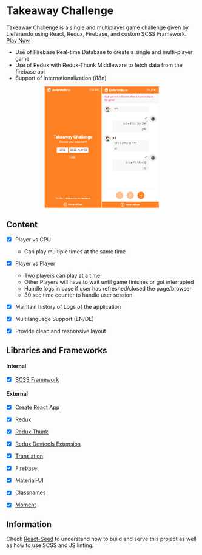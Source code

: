 # Takeaway Challenge
Takeaway Challenge is a single and multiplayer game challenge given by Lieferando using React, Redux, Firebase, and custom SCSS Framework. [Play Now](https://takeaway-challenge.firebaseapp.com/)

- Use of Firebase Real-time Database to create a single and multi-player game
- Use of Redux with Redux-Thunk Middleware to fetch data from the firebase api
- Support of Internationalization (i18n)

<p align="center">
<img src="preview.png" width="60%">
</p>


## Content
- [X] Player vs CPU
	- Can play multiple times at the same time
- [X] Player vs Player
	- Two players can play at a time
	- Other Players will have to wait until game finishes or got interrupted
	- Handle logs in case if user has refreshed/closed the page/browser
	- 30 sec time counter to handle user session
- [X] Maintain history of Logs of the application
- [X] Multilanguage Support (EN/DE)
- [X] Provide clean and responsive layout


## Libraries and Frameworks
#### Internal
- [X] [SCSS Framework](https://github.com/imransilvake/SCSS-Framework)

#### External 
- [X] [Create React App](https://github.com/facebook/create-react-app)
- [X] [Redux](https://redux.js.org/)
- [X] [Redux Thunk](https://github.com/reduxjs/redux-thunk)
- [X] [Redux Devtools Extension](https://github.com/zalmoxisus/redux-devtools-extension)
- [X] [Translation](https://github.com/i18next/react-i18next)
- [X] [Firebase](https://firebase.google.com/)
- [X] [Material-UI](https://material-ui.com/)
- [X] [Classnames](https://github.com/JedWatson/classnames)
- [X] [Moment](https://momentjs.com/)


## Information
Check [React-Seed](https://github.com/imransilvake/React-Seed) to understand how to build and serve this project as well as how to use SCSS and JS linting.
